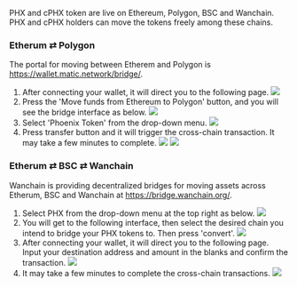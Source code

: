 PHX and cPHX token are live on Ethereum, Polygon, BSC and Wanchain. PHX and cPHX holders can move the tokens freely among these chains.

### Etherum ⇄ Polygon
The portal for moving between Etherem and Polygon is https://wallet.matic.network/bridge/.
1. After connecting your wallet, it will direct you to the following page.
![](https://z3.ax1x.com/2021/08/02/fSQi1U.png)
2. Press the 'Move funds from Ethereum to Polygon' button, and you will see the bridge interface as below.
![](https://z3.ax1x.com/2021/08/02/fS1dOg.png)
3. Select 'Phoenix Token' from the drop-down menu. 
![](https://z3.ax1x.com/2021/08/02/fS1Bwj.png)
4. Press transfer button and it will trigger the cross-chain transaction. It may take a few minutes to complete.
![](https://z3.ax1x.com/2021/08/02/fS16f0.png)
![](https://z3.ax1x.com/2021/08/02/fS1yYq.png)

### Etherum ⇄ BSC ⇄ Wanchain
Wanchain is providing decentralized bridges for moving assets across Etherum, BSC and Wanchain at https://bridge.wanchain.org/.
1. Select PHX from the drop-down menu at the top right as below. 
![](https://z3.ax1x.com/2021/08/02/fS1579.png)
2. You will get to the following interface, then select the desired chain you intend to bridge your PHX tokens to. Then press 'convert'.
![](https://z3.ax1x.com/2021/08/02/fS1bp6.png)
3. After connecting your wallet, it will direct you to the following page. Input your destination address and amount in the blanks and confirm the transaction.
![](https://z3.ax1x.com/2021/08/02/fS17fx.png)
4. It may take a few minutes to complete the cross-chain transactions.
![](https://z3.ax1x.com/2021/08/02/fS3P9P.png)

